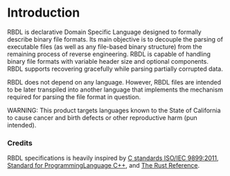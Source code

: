 # Introduction

RBDL is declarative Domain Specific Language designed to formally describe binary file formats. Its main objective is to decouple the parsing of executable files (as well as any file-based binary structure) from the remaining process of reverse engineering. RBDL is capable of handling binary file formats with variable header size and optional components. RBDL supports recovering gracefully while parsing partially corrupted data.

RBDL does not depend on any language. However, RBDL files are intended to be later transpiled into another language that implements the mechanism required for parsing the file format in question.

WARNING: This product targets languages known to the State of California to cause cancer
and birth defects or other reproductive harm (pun intended).

### Credits

RBDL specifications is heavily inspired by [C standards ISO/IEC 9899:2011](http://www.open-std.org/jtc1/sc22/wg14/www/docs/n1124.pdf), [Standard for ProgrammingLanguage C++](http://www.open-std.org/jtc1/sc22/wg21/docs/papers/2014/n4296.pdf), and
[The Rust Reference](https://doc.rust-lang.org/reference/introduction.html).